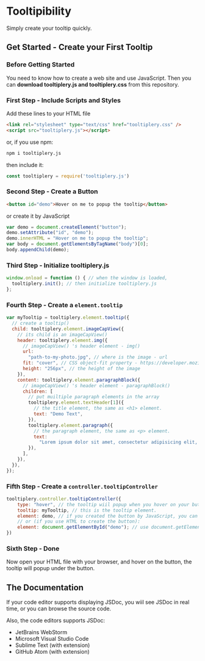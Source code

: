 # Tooltipibility

Simply create your tooltip quickly.

## Get Started - Create your First Tooltip

### Before Getting Started

You need to know how to create a web site and use JavaScript. Then you can **download tooltiplery.js and tooltiplery.css** from this repository.

### First Step - Include Scripts and Styles

Add these lines to your HTML file

```html
<link rel="stylesheet" type="text/css" href="tooltiplery.css" />
<script src="tooltiplery.js"></script>
```

or, if you use npm:

```bash
npm i tooltiplery.js
```

then include it:

```js
const tooltiplery = require('tooltiplery.js')
```

### Second Step - Create a Button

```html
<button id="demo">Hover on me to popup the tooltip</button>
```

or create it by JavaScript

```javascript
var demo = document.createElement("button");
demo.setAttribute("id", "demo");
demo.innerHTML = "Hover on me to popup the tooltip";
var body = document.getElementsByTagName("body")[0];
body.appendChild(demo);
```

### Third Step - Initialize tooltiplery.js

```javascript
window.onload = function () { // when the window is loaded,
  tooltiplery.init(); // then initialize tooltiplery.js
};
```

### Fourth Step - Create a `element.tooltip`

```javascript
var myTooltip = tooltiplery.element.tooltip({
  // create a tooltip()
  child: tooltiplery.element.imageCapView({
    // its child is an imageCapView()
    header: tooltiplery.element.img({
      // imageCapView() 's header element - img()
      url:
        "path-to-my-photo.jpg", // where is the image - url
      fit: "cover", // CSS object-fit property - https://developer.mozilla.org/en-US/docs/Web/CSS/object-fit
      height: "256px", // the height of the image
    }),
    content: tooltiplery.element.paragraphBlock({
      // imageCapView() 's header element - paragraphBlock()
      children: [
        // put muiltiple paragraph elements in the array
        tooltiplery.element.textHeader[1]({
          // the title element, the same as <h1> element.
          text: "Demo Text",
        }),
        tooltiplery.element.paragraph({
          // the paragraph element, the same as <p> element.
          text:
            "Lorem ipsum dolor sit amet, consectetur adipisicing elit, sed do eiusmod tempor incididunt ut labore et dolore magna aliqua. Ut enim ad minim veniam, quis nostrud exercitation ullamco laboris nisi ut aliquip ex ea commodo consequat. Duis aute irure dolor in reprehenderit in voluptate velit esse cillum dolore eu fugiat nulla pariatur. Excepteur sint occaecat cupidatat non proident, sunt in culpa qui officia deserunt mollit anim id est laborum.",
        }),
      ],
    }),
  }),
});
```

### Fifth Step - Create a `controller.tooltipController`

```javascript
tooltiplery.controller.tooltipController({
    type: "hover", // the tooltip wiil popup when you hover on your button.
    tooltip: myTooltip, // this is the tooltip element.
    element: demo, // if you created the button by JavaScript, you can still use this variable.
    // or (if you use HTML to create the button):
    element: document.getElementById("demo"); // use document.getElementById() to get your HTML element by its ID attribute.
})
```

### Sixth Step - Done

Now open your HTML file with your browser, and hover on the button, the tooltip will popup under the button.

## The Documentation

If your code editor supports displaying JSDoc, you wiil see JSDoc in real time, or you can browse the source code.

Also, the code editors supports JSDoc:
- JetBrains WebStorm
- Microsoft Visual Studio Code
- Sublime Text (with extension)
- GitHub Atom (with extension)
